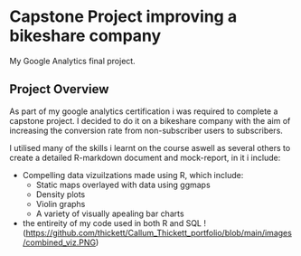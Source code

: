 # Capstone Project improving a bikeshare company
My Google Analytics final project.

## Project Overview
As part of my google analytics certification i was required to complete a capstone project. I decided to do it on a bikeshare company with the aim of increasing the conversion rate from non-subscriber users to subscribers.

I utilised many of the skills i learnt on the course aswell as several others to create a detailed R-markdown document and mock-report, in it i include:
* Compelling data vizuilzations made using R, which include:
  *  Static maps overlayed with data using ggmaps
  *  Density plots
  *  Violin graphs
  *  A variety of visually apealing bar charts
* the entireity of my code used in both R and SQL
!(https://github.com/thickett/Callum_Thickett_portfolio/blob/main/images/combined_viz.PNG)

